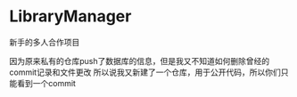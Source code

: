 # LibraryManager
新手的多人合作项目

因为原来私有的仓库push了数据库的信息，但是我又不知道如何删除曾经的commit记录和文件更改
所以说我又新建了一个仓库，用于公开代码，所以你们只能看到一个commit  